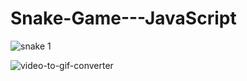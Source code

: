 # Snake-Game---JavaScript

![snake 1](https://user-images.githubusercontent.com/60713786/84600297-b9dd4b00-ae91-11ea-8ba6-570f0fb1b472.png)



![video-to-gif-converter](https://user-images.githubusercontent.com/60713786/84637448-234f6f00-af0f-11ea-80c4-3a0a2fabe5f2.gif)

